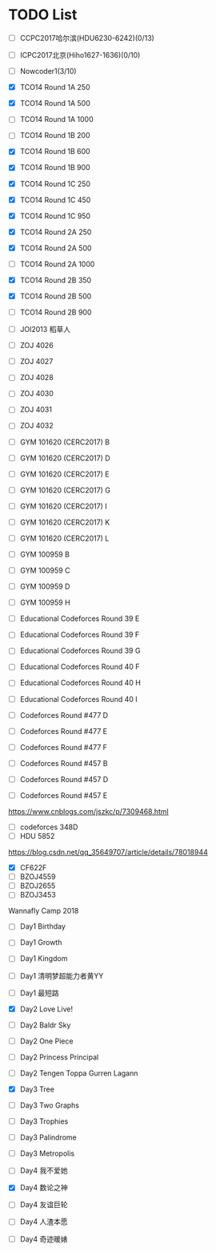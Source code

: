 # TODO List

* [ ] CCPC2017哈尔滨(HDU6230-6242)(0/13)
* [ ] ICPC2017北京(Hiho1627-1636)(0/10) 
* [ ] Nowcoder1(3/10)


* [x] TCO14 Round 1A 250
* [x] TCO14 Round 1A 500
* [ ] TCO14 Round 1A 1000
* [ ] TCO14 Round 1B 200
* [x] TCO14 Round 1B 600
* [x] TCO14 Round 1B 900
* [x] TCO14 Round 1C 250
* [x] TCO14 Round 1C 450
* [x] TCO14 Round 1C 950
* [x] TCO14 Round 2A 250
* [x] TCO14 Round 2A 500
* [ ] TCO14 Round 2A 1000
* [x] TCO14 Round 2B 350
* [x] TCO14 Round 2B 500
* [ ] TCO14 Round 2B 900
* [ ] JOI2013 稻草人
* [ ] ZOJ 4026
* [ ] ZOJ 4027
* [ ] ZOJ 4028
* [ ] ZOJ 4030
* [ ] ZOJ 4031
* [ ] ZOJ 4032
* [ ] GYM 101620 (CERC2017) B
* [ ] GYM 101620 (CERC2017) D
* [ ] GYM 101620 (CERC2017) E
* [ ] GYM 101620 (CERC2017) G
* [ ] GYM 101620 (CERC2017) I
* [ ] GYM 101620 (CERC2017) K
* [ ] GYM 101620 (CERC2017) L
* [ ] GYM 100959 B
* [ ] GYM 100959 C
* [ ] GYM 100959 D
* [ ] GYM 100959 H
* [ ] Educational Codeforces Round 39 E
* [ ] Educational Codeforces Round 39 F
* [ ] Educational Codeforces Round 39 G
* [ ] Educational Codeforces Round 40 F
* [ ] Educational Codeforces Round 40 H
* [ ] Educational Codeforces Round 40 I
* [ ] Codeforces Round #477 D
* [ ] Codeforces Round #477 E
* [ ] Codeforces Round #477 F
* [ ] Codeforces Round #457 B
* [ ] Codeforces Round #457 D
* [ ] Codeforces Round #457 E  


https://www.cnblogs.com/jszkc/p/7309468.html  
* [ ] codeforces 348D  
* [ ] HDU 5852  

https://blog.csdn.net/qq_35649707/article/details/78018944
* [x] CF622F  
* [ ] BZOJ4559  
* [ ] BZOJ2655  
* [ ] BZOJ3453  

Wannafly Camp 2018
* [ ] Day1 Birthday
* [ ] Day1 Growth
* [ ] Day1 Kingdom
* [ ] Day1 清明梦超能力者黄YY
* [ ] Day1 最短路

* [x] Day2 Love Live!
* [ ] Day2 Baldr Sky
* [ ] Day2 One Piece
* [ ] Day2 Princess Principal
* [ ] Day2 Tengen Toppa Gurren Lagann

* [x] Day3 Tree
* [ ] Day3 Two Graphs
* [ ] Day3 Trophies
* [ ] Day3 Palindrome
* [ ] Day3 Metropolis

* [ ] Day4 我不爱她
* [x] Day4 数论之神
* [ ] Day4 友谊巨轮
* [ ] Day4 人渣本愿
* [ ] Day4 奇迹暖婊